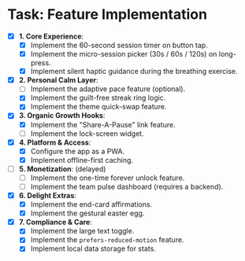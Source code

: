 # Task: Feature Implementation

- [x] **1. Core Experience**:
  - [x] Implement the 60-second session timer on button tap.
  - [x] Implement the micro-session picker (30s / 60s / 120s) on long-press.
  - [x] Implement silent haptic guidance during the breathing exercise.
- [x] **2. Personal Calm Layer**:
  - [ ] Implement the adaptive pace feature (optional).
  - [x] Implement the guilt-free streak ring logic.
  - [x] Implement the theme quick-swap feature.
- [x] **3. Organic Growth Hooks**:
  - [x] Implement the "Share-A-Pause" link feature.
  - [ ] Implement the lock-screen widget.
- [x] **4. Platform & Access**:
  - [x] Configure the app as a PWA.
  - [x] Implement offline-first caching.
- [ ] **5. Monetization**: (delayed)
  - [ ] Implement the one-time forever unlock feature.
  - [ ] Implement the team pulse dashboard (requires a backend).
- [x] **6. Delight Extras**:
  - [x] Implement the end-card affirmations.
  - [x] Implement the gestural easter egg.
- [x] **7. Compliance & Care**:
  - [x] Implement the large text toggle.
  - [x] Implement the `prefers-reduced-motion` feature.
  - [x] Implement local data storage for stats.
